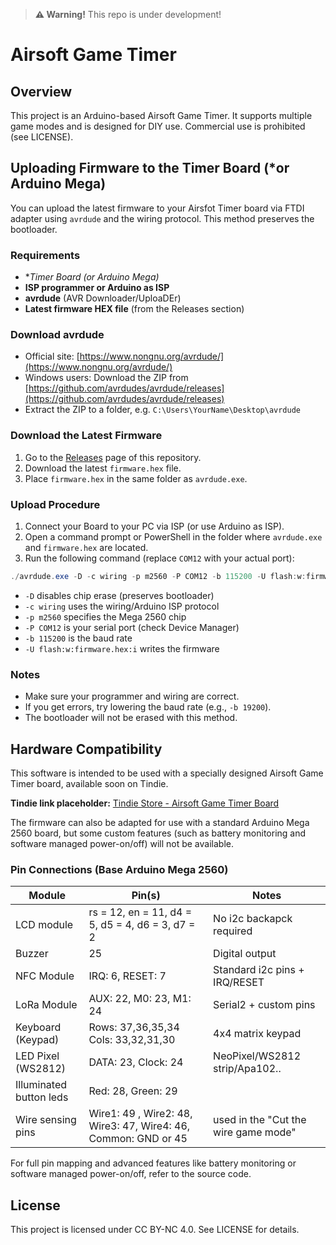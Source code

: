 > **⚠️ Warning!** This repo is under development!

# Airsoft Game Timer

## Overview
This project is an Arduino-based Airsoft Game Timer. It supports multiple game modes and is designed for DIY use. Commercial use is prohibited (see LICENSE).

## Uploading Firmware to the Timer Board (*or Arduino Mega)
You can upload the latest firmware to your Airsfot Timer board via FTDI adapter using `avrdude` and the wiring protocol. This method preserves the bootloader.

### Requirements
- **Timer Board (*or Arduino Mega)**
- **ISP programmer or Arduino as ISP**
- **avrdude** (AVR Downloader/UploaDEr)
- **Latest firmware HEX file** (from the Releases section)

### Download avrdude
- Official site: [https://www.nongnu.org/avrdude/](https://www.nongnu.org/avrdude/)
- Windows users: Download the ZIP from [https://github.com/avrdudes/avrdude/releases](https://github.com/avrdudes/avrdude/releases)
- Extract the ZIP to a folder, e.g. `C:\Users\YourName\Desktop\avrdude`

### Download the Latest Firmware
1. Go to the [Releases](https://github.com/alevike/Airsoft-Game-Timer/releases) page of this repository.
2. Download the latest `firmware.hex` file.
3. Place `firmware.hex` in the same folder as `avrdude.exe`.

### Upload Procedure
1. Connect your Board to your PC via ISP (or use Arduino as ISP).
2. Open a command prompt or PowerShell in the folder where `avrdude.exe` and `firmware.hex` are located.
3. Run the following command (replace `COM12` with your actual port):

```powershell
./avrdude.exe -D -c wiring -p m2560 -P COM12 -b 115200 -U flash:w:firmware.hex:i
```

- `-D` disables chip erase (preserves bootloader)
- `-c wiring` uses the wiring/Arduino ISP protocol
- `-p m2560` specifies the Mega 2560 chip
- `-P COM12` is your serial port (check Device Manager)
- `-b 115200` is the baud rate
- `-U flash:w:firmware.hex:i` writes the firmware

### Notes
- Make sure your programmer and wiring are correct.
- If you get errors, try lowering the baud rate (e.g., `-b 19200`).
- The bootloader will not be erased with this method.

## Hardware Compatibility

This software is intended to be used with a specially designed Airsoft Game Timer board, available soon on Tindie. 

**Tindie link placeholder:** [Tindie Store - Airsoft Game Timer Board](https://www.tindie.com/products/your-product-id/)

The firmware can also be adapted for use with a standard Arduino Mega 2560 board, but some custom features (such as battery monitoring and software managed power-on/off) will not be available.

### Pin Connections (Base Arduino Mega 2560)

| Module         | Pin(s)         | Notes                       |
|----------------|----------------|-----------------------------|
| LCD module     | rs = 12, en = 11, d4 = 5, d5 = 4, d6 = 3, d7 = 2 | No i2c backapck required |
| Buzzer         | 25             | Digital output              |
| NFC Module     | IRQ: 6, RESET: 7 | Standard i2c pins + IRQ/RESET   |
| LoRa Module    | AUX: 22, M0: 23, M1: 24 | Serial2 + custom pins |
| Keyboard (Keypad) | Rows: 37,36,35,34<br>Cols: 33,32,31,30 | 4x4 matrix keypad |
| LED Pixel (WS2812) | DATA: 23, Clock: 24      | NeoPixel/WS2812 strip/Apa102..     |
| Illuminated button leds | Red: 28, Green: 29 | | 
| Wire sensing pins | Wire1: 49 , Wire2: 48, Wire3: 47, Wire4: 46, Common: GND or 45| used in the "Cut the wire game mode" |

For full pin mapping and advanced features like battery monitoring or software managed power-on/off, refer to the source code.

## License
This project is licensed under CC BY-NC 4.0. See LICENSE for details.
